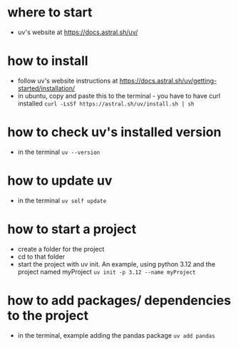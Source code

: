 # where to start
- uv's website at https://docs.astral.sh/uv/

# how to install
- follow uv's website instructions at https://docs.astral.sh/uv/getting-started/installation/
- in ubuntu, copy and paste this to the terminal - you have to have curl installed
```curl -LsSf https://astral.sh/uv/install.sh | sh```

# how to check uv's installed version
- in the terminal
```uv --version```

# how to update uv
- in the terminal
```uv self update```

# how to start a project
- create a folder for the project
- cd to that folder
- start the project with uv init. An example, using python 3.12 and the project named myProject
```uv init -p 3.12 --name myProject```

# how to add packages/ dependencies to the project
- in the terminal, example adding the pandas package
```uv add pandas```

